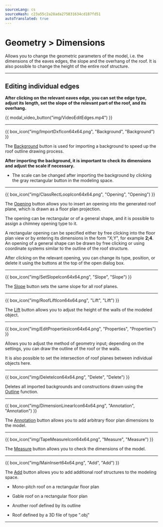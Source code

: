 ```yaml
---
sourceLang: cs
sourceHash: c23a55c2a28ada275831634cd187fd51
autoTranslated: true
---
```


# Geometry &gt; Dimensions

<p>Allows you to change the geometric parameters of the model, i.e. the dimensions of the eaves edges, the slope and the overhang of the roof. It is also possible to change the height of the entire roof structure.</p>

<hr class="main">

<h2>Editing individual edges</h2>
<p><b>After clicking on the relevant eaves edge, you can set the edge type, adjust its length, set the slope of the relevant part of the roof, and its overhang.</b></p>

{{ modal_video_button("img/VideoEditEdges.mp4") }}

<hr class="main">

{{ box_icon("img/ImportDxfIcon64x64.png", "Background", "Background") }}

<p>The <u>Background</u> button is used for importing a background to speed up the roof outline drawing process.</p>

<p><b>After importing the background, it is important to check its dimensions and adjust the scale if necessary.</b></p>

<ul>
  <li><p>The scale can be changed after importing the background by clicking the gray rectangular button in the modeling space.</p></li>
</ul>

<hr class="main">

{{ box_icon("img/ClassRectLoopIcon64x64.png", "Opening", "Opening") }}

<p>The <u>Opening</u> button allows you to insert an opening into the generated roof plane, which is drawn as a floor plan projection.</p>

<p>The opening can be rectangular or of a general shape, and it is possible to assign a chimney opening type to it.</p>

<p>A rectangular opening can be specified either by free clicking into the floor plan view or by entering its dimensions in the form "X;Y", for example <b>2;4</b>. An opening of a general shape can be drawn by free clicking or using coordinate systems similar to the outline of the roof structure.</p>

<p>After clicking on the relevant opening, you can change its type, position, or delete it using the buttons at the top of the open dialog box.</p>

<hr class="main">

{{ box_icon("img/SetSlopeIcon64x64.png", "Slope", "Slope") }}

<p>The <u>Slope</u> button sets the same slope for all roof planes.</p>

<hr class="main">

{{ box_icon("img/RoofLiftIcon64x64.png", "Lift", "Lift") }}

<p>The <u>Lift</u> button allows you to adjust the height of the walls of the modeled object.</p>

<hr class="main">

{{ box_icon("img/EditPropertiesIcon64x64.png", "Properties", "Properties") }}

<p>Allows you to adjust the method of geometry input; depending on the settings, you can draw the outline of the roof or the walls.</p>

<p>It is also possible to set the intersection of roof planes between individual objects here.</p>

<hr class="main">

{{ box_icon("img/DeleteIcon64x64.png", "Delete", "Delete") }}

<p>Deletes all imported backgrounds and constructions drawn using the <u>Outline</u> function.</p>

<hr class="main">

{{ box_icon("img/DimensionLinearIcon64x64.png", "Annotation", "Annotation") }}

<p>The <u>Annotation</u> button allows you to add arbitrary floor plan dimensions to the model.</p>

<hr class="main">

{{ box_icon("img/TapeMeasureIcon64x64.png", "Measure", "Measure") }}

<p>The <u>Measure</u> button allows you to check the dimensions of the model.</p>

<hr class="main">

{{ box_icon("img/MainInsert64x64.png", "Add", "Add") }}

<p>The <u>Add</u> button allows you to add additional roof structures to the modeling space.</p>

<ul>
  <li><p>Mono-pitch roof on a rectangular floor plan</p></li>
  <li><p>Gable roof on a rectangular floor plan</p></li>
  <li><p>Another roof defined by its outline</p></li>
  <li><p>Roof defined by a 3D file of type ".obj"</p></li>
</ul>

<hr class="main">

<!-- product: HiStruct Building Configurator -->